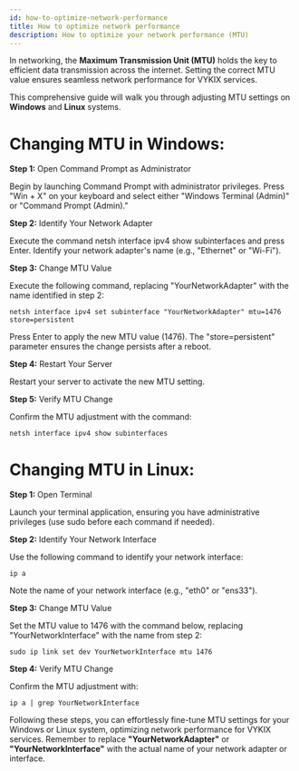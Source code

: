 ```yaml
---
id: how-to-optimize-network-performance
title: How to optimize network performance
description: How to optimize your network performance (MTU)
---
```



In networking, the **Maximum Transmission Unit (MTU)** holds the key to efficient data transmission across the internet. Setting the correct MTU value ensures seamless network performance for VYKIX services. 

This comprehensive guide will walk you through adjusting MTU settings on **Windows** and **Linux** systems.

# Changing MTU in Windows:

**Step 1:** Open Command Prompt as Administrator

Begin by launching Command Prompt with administrator privileges. Press "Win + X" on your keyboard and select either "Windows Terminal (Admin)" or "Command Prompt (Admin)."

**Step 2:** Identify Your Network Adapter

Execute the command netsh interface ipv4 show subinterfaces and press Enter. Identify your network adapter's name (e.g., "Ethernet" or "Wi-Fi").

**Step 3:** Change MTU Value

Execute the following command, replacing "YourNetworkAdapter" with the name identified in step 2:

`netsh interface ipv4 set subinterface "YourNetworkAdapter" mtu=1476 store=persistent`

Press Enter to apply the new MTU value (1476). The "store=persistent" parameter ensures the change persists after a reboot.

**Step 4:** Restart Your Server

Restart your server to activate the new MTU setting.

**Step 5:** Verify MTU Change

Confirm the MTU adjustment with the command:

`netsh interface ipv4 show subinterfaces`

# Changing MTU in Linux:

**Step 1:** Open Terminal

Launch your terminal application, ensuring you have administrative privileges (use sudo before each command if needed).

**Step 2:** Identify Your Network Interface

Use the following command to identify your network interface:

`ip a`

Note the name of your network interface (e.g., "eth0" or "ens33").

**Step 3:** Change MTU Value

Set the MTU value to 1476 with the command below, replacing "YourNetworkInterface" with the name from step 2:

`sudo ip link set dev YourNetworkInterface mtu 1476`

**Step 4:** Verify MTU Change

Confirm the MTU adjustment with:

`ip a | grep YourNetworkInterface`

Following these steps, you can effortlessly fine-tune MTU settings for your Windows or Linux system, optimizing network performance for VYKIX services. Remember to replace **"YourNetworkAdapter"** or **"YourNetworkInterface"** with the actual name of your network adapter or interface.
